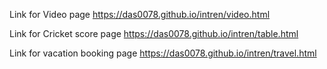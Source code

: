 Link for Video page
https://das0078.github.io/intren/video.html

Link for Cricket score page
https://das0078.github.io/intren/table.html

Link for vacation booking page
https://das0078.github.io/intren/travel.html
